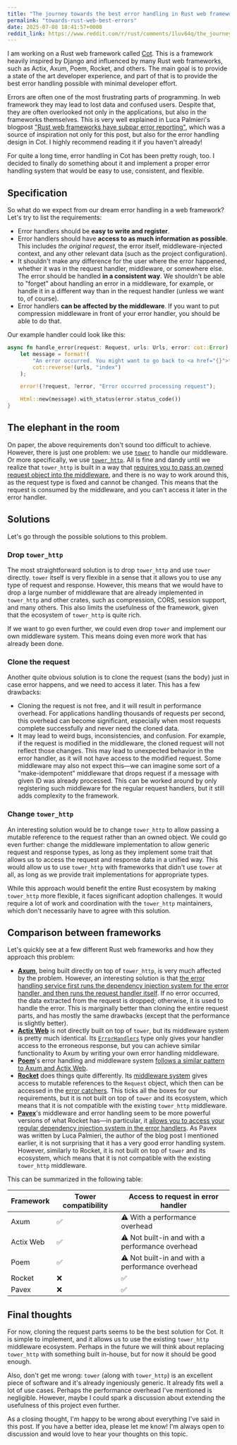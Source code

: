 ```yaml
---
title: "The journey towards the best error handling in Rust web frameworks"
permalink: "towards-rust-web-best-errors"
date: 2025-07-08 18:41:57+0000
reddit_link: https://www.reddit.com/r/rust/comments/1luv64q/the_journey_towards_the_best_error_handling_in/
---
```


I am working on a Rust web framework called [Cot](https://cot.rs/). This is a framework heavily inspired by Django and influenced by many Rust web frameworks, such as Actix, Axum, Poem, Rocket, and others. The main goal is to provide a state of the art developer experience, and part of that is to provide the best error handling possible with minimal developer effort.

Errors are often one of the most frustrating parts of programming. In web framework they may lead to lost data and confused users. Despite that, they are often overlooked not only in the applications, but also in the frameworks themselves. This is very well explained in Luca Palmieri's blogpost ["Rust web frameworks have subpar error reporting"](https://www.lpalmieri.com/posts/rust-web-frameworks-have-subpar-error-reporting/), which was a source of inspiration not only for this post, but also for the error handling design in Cot. I highly recommend reading it if you haven't already!

For quite a long time, error handling in Cot has been pretty rough, too. I decided to finally do something about it and implement a proper error handling system that would be easy to use, consistent, and flexible.

## Specification

So what do we expect from our dream error handling in a web framework? Let's try to list the requirements:

* Error handlers should be **easy to write and register**.
* Error handlers should have **access to as much information as possible**. This includes _the original request_, the error itself, middleware-injected context, and any other relevant data (such as the project configuration).
* It shouldn't make any difference for the user where the error happened, whether it was in the request handler, middleware, or somewhere else. The error should be handled **in a consistent way**. We shouldn't be able to "forget" about handling an error in a middleware, for example, or handle it in a different way than in the request handler (unless we want to, of course).
* Error handlers **can be affected by the middleware**. If you want to put compression middleware in front of your error handler, you should be able to do that.

Our example handler could look like this:

```rust
async fn handle_error(request: Request, urls: Urls, error: cot::Error) -> impl IntoResponse {
    let message = format!(
        "An error occurred. You might want to go back to <a href="{}">the homepage</a>.",
        cot::reverse!(urls, "index")
    );

    error!(?request, ?error, "Error occurred processing request");

    Html::new(message).with_status(error.status_code())
}
```

## The elephant in the room

On paper, the above requirements don't sound too difficult to achieve. However, there is just one problem: we use [`tower`] to handle our middleware. Or more specifically, we use [`tower_http`]. All is fine and dandy until we realize that `tower_http` is built in a way that [requires you to pass an owned request object into the middleware](https://docs.rs/tower-http/latest/tower_http/compression/struct.Compression.html#impl-Service%3CRequest%3CReqBody%3E%3E-for-Compression%3CS,+P%3E), and there is no way to work around this, as the request type is fixed and cannot be changed. This means that the request is consumed by the middleware, and you can't access it later in the error handler.

## Solutions

Let's go through the possible solutions to this problem.

### Drop `tower_http`

The most straightforward solution is to drop `tower_http` and use `tower` directly. `tower` itself is very flexible in a sense that it allows you to use any type of request and response. However, this means that we would have to drop a large number of middleware that are already implemented in `tower_http` and other crates, such as compression, CORS, session support, and many others. This also limits the usefulness of the framework, given that the ecosystem of `tower_http` is quite rich.

If we want to go even further, we could even drop `tower` and implement our own middleware system. This means doing even more work that has already been done.

### Clone the request

Another quite obvious solution is to clone the request (sans the body) just in case error happens, and we need to access it later. This has a few drawbacks:

* Cloning the request is not free, and it will result in performance overhead. For applications handling thousands of requests per second, this overhead can become significant, especially when most requests complete successfully and never need the cloned data.
* It may lead to weird bugs, inconsistencies, and confusion. For example, if the request is modified in the middleware, the cloned request will not reflect those changes. This may lead to unexpected behavior in the error handler, as it will not have access to the modified request. Some middleware may also not expect this—we can imagine some sort of a "make-idempotent" middleware that drops request if a message with given ID was already processed. This can be worked around by only registering such middleware for the regular request handlers, but it still adds complexity to the framework.

### Change `tower_http`

An interesting solution would be to change `tower_http` to allow passing a mutable reference to the request rather than an owned object. We could go even further: change the middleware implementation to allow generic request and response types, as long as they implement some trait that allows us to access the request and response data in a unified way. This would allow us to use `tower_http` with frameworks that didn't use `tower` at all, as long as we provide trait implementations for appropriate types.

While this approach would benefit the entire Rust ecosystem by making `tower_http` more flexible, it faces significant adoption challenges. It would require a lot of work and coordination with the `tower_http` maintainers, which don't necessarily have to agree with this solution.

## Comparison between frameworks

Let's quickly see at a few different Rust web frameworks and how they approach this problem:

* [**Axum**](https://docs.rs/axum/latest/axum/), being built directly on top of `tower_http`, is very much affected by the problem. However, an interesting solution is that [the error handling service first runs the dependency injection system for the error handler, and then runs the request handler itself](https://github.com/tokio-rs/axum/blob/fb64e72de98d229fc3911a6c441514d9c452b108/axum/src/error_handling/mod.rs#L151-L205). If no error occurred, the data extracted from the request is dropped; otherwise, it is used to handle the error. This is marginally better than cloning the entire request parts, and has mostly the same drawbacks (except that the performance is slightly better).
* [**Actix Web**](https://actix.rs/) is not directly built on top of `tower`, but its middleware system is pretty much identical. Its [`ErrorHandlers`](https://docs.rs/actix-web/4.11.0/actix_web/middleware/struct.ErrorHandlers.html#method.default_handler) type only gives your handler access to the erroneous response, but you can achieve similar functionality to Axum by writing your own error handling middleware.
* [**Poem**](https://docs.rs/poem/latest/poem/)'s error handling and middleware system [follows a similar pattern to Axum and Actix Web](https://docs.rs/poem/latest/poem/endpoint/trait.EndpointExt.html#method.catch_error).
* [**Rocket**](https://rocket.rs/) does things quite differently. Its [middleware system](https://rocket.rs/guide/v0.5/fairings/#example) gives access to mutable references to the `Request` object, which then can be accessed in the [error catchers](https://rocket.rs/guide/v0.5/requests/#error-catchers). This ticks all the boxes for our requirements, but it is not built on top of `tower` and its ecosystem, which means that it is not compatible with the existing `tower_http` middleware.
* [**Pavex**](https://pavex.dev/)'s middleware and error handling seem to be more powerful versions of what Rocket has—in particular, it [allows you to access your regular dependency injection system in the error handlers](https://pavex.dev/docs/guide/errors/error_handlers/). As Pavex was written by Luca Palmieri, the author of the blog post I mentioned earlier, it is not surprising that it has a very good error handling system. However, similarly to Rocket, it is not built on top of `tower` and its ecosystem, which means that it is not compatible with the existing `tower_http` middleware.

This can be summarized in the following table:

<table class="table">
    <thead>
        <tr>
        <th>Framework</th>
        <th>Tower compatibility</th>
        <th>Access to request in error handler</th>
        </tr>
    </thead>
    <tbody>
        <tr>
            <td>Axum</td>
            <td>✅</td>
            <td>⚠️ With a performance overhead</td>
        </tr>
        <tr>
            <td>Actix Web</td>
            <td>✅</td>
            <td>⚠️ Not built-in and with a performance overhead️</td>
        </tr>
        <tr>
            <td>Poem</td>
            <td>✅</td>
            <td>⚠️ Not built-in and with a performance overhead️</td>
        </tr>
        <tr>
            <td>Rocket</td>
            <td>❌</td>
            <td>✅</td>
        </tr>
        <tr>
            <td>Pavex</td>
            <td>❌</td>
            <td>✅</td>
        </tr>
    </tbody>
</table>

## Final thoughts

For now, cloning the request parts seems to be the best solution for Cot. It is simple to implement, and it allows us to use the existing `tower_http` middleware ecosystem. Perhaps in the future we will think about replacing `tower_http` with something built in-house, but for now it should be good enough.

Also, don't get me wrong: `tower` (along with `tower_http`) is an excellent piece of software and it's already ingeniously generic. It already fits well a lot of use cases. Perhaps the performance overhead I've mentioned is negligible. However, maybe I could spark a discussion about extending the usefulness of this project even further.

As a closing thought, I'm happy to be wrong about everything I've said in this post. If you have a better idea, please let me know! I'm always open to discussion and would love to hear your thoughts on this topic.

[`tower`]: https://docs.rs/tower/latest/tower/index.html
[`tower_http`]: https://docs.rs/tower-http/latest/tower_http/
